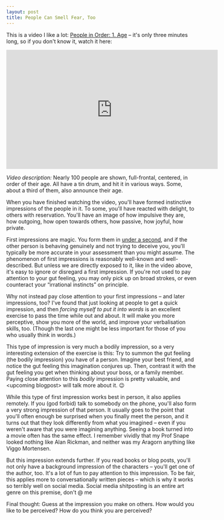 ```yaml
---
layout: post
title: People Can Smell Fear, Too
---
```


This is a video I like a lot: [People in Order: 1. Age](https://www.youtube.com/watch?v=INuC1fRD-a4) – it's only three
minutes long, so if you don't know it, watch it here:

<iframe width="560" height="315" src="https://www.youtube-nocookie.com/embed/INuC1fRD-a4" frameborder="0" allow="accelerometer; encrypted-media; gyroscope; picture-in-picture" allowfullscreen></iframe>

*Video description:* Nearly 100 people are shown, full-frontal, centered, in order of their age. All have a tin drum,
and hit it in various ways. Some, about a third of them, also announce their age.

When you have finished watching the video, you'll have formed instinctive impressions of the people in it. To some,
you'll have reacted with delight, to others with reservation. You'll have an image of how impulsive they are, how
outgoing, how open towards others, how passive, how joyful, how private.

First impressions are magic. You form them in [under a
second](https://journals.sagepub.com/doi/10.1111/j.1467-9280.2006.01750.x), and if the other person is behaving
genuinely and not trying to deceive you, you'll typically be more accurate in your assessment than you might assume. The
phenomenon of first impressions is reasonably well-known and well-described.  But unless we are directly exposed to it,
like in the video above, it's easy to ignore or disregard a first impression. If you're not used to pay attention to
your gut feeling, you may only pick up on broad strokes, or even counteract your “irrational instincts” on principle.

Why not instead pay close attention to your first impressions – and later impressions, too? I've found that just looking
at people to get a quick impression, and then *forcing myself to put it into words* is an excellent exercise to pass the
time while out and about. It will make you more perceptive, show you more of the world, and improve your verbalisation
skills, too. (Though the last one might be less important for those of you who usually think in words.)

This type of impression is very much a bodily impression, so a very interesting extension of the exercise
is this: Try to summon the gut feeling (the bodily impression) you have of a person. Imagine your best friend, and
notice the gut feeling this imagination conjures up. Then, contrast it with the gut feeling you get when thinking about
your boss, or a family member. Paying close attention to this *bodily* impression is pretty valuable, and \<upcoming
blogpost\> will talk more about it. 😉

While this type of first impression works best in person, it also applies remotely. If you (god forbid) talk to somebody
on the phone, you'll also form a very strong impression of that person. It usually goes to the point that you'll often
enough be surprised when you finally meet the person, and it turns out that they look differently from what you imagined
– even if you weren't aware that you were imagining anything. Seeing a book turned into a movie often has the same
effect. I remember vividly that my Prof Snape looked nothing like Alan Rickman, and neither was my Aragorn anything like
Viggo Mortensen.

But this impression extends further. If you read books or blog posts, you'll not only have a background impression of
the characters – you'll get one of the author, too. It's a lot of fun to pay attention to this impression. To be fair,
this applies more to conversationally written pieces – which is why it works so terribly well on social media. Social
media shitposting is an entire art genre on this premise, don't @ me

Final thought: Guess at the impression you make on others. How would you like to be perceived? How do you think you are
perceived?
